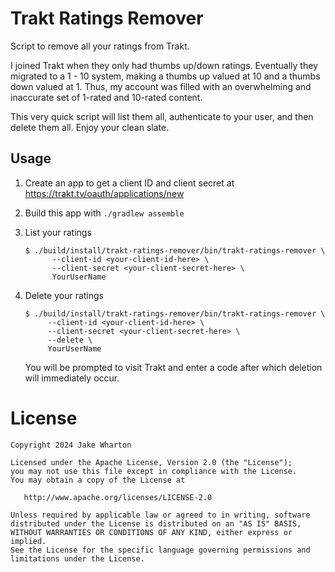 # Trakt Ratings Remover

Script to remove all your ratings from Trakt.

I joined Trakt when they only had thumbs up/down ratings. Eventually they migrated to a
1 - 10 system, making a thumbs up valued at 10 and a thumbs down valued at 1. Thus, my account
was filled with an overwhelming and inaccurate set of 1-rated and 10-rated content.

This very quick script will list them all, authenticate to your user, and then delete them all.
Enjoy your clean slate.


## Usage

1. Create an app to get a client ID and client secret at https://trakt.tv/oauth/applications/new
2. Build this app with `./gradlew assemble`
3. List your ratings

    ```
    $ ./build/install/trakt-ratings-remover/bin/trakt-ratings-remover \
          --client-id <your-client-id-here> \
          --client-secret <your-client-secret-here> \
          YourUserName
    ```

4. Delete your ratings

    ```
   $ ./build/install/trakt-ratings-remover/bin/trakt-ratings-remover \
         --client-id <your-client-id-here> \
         --client-secret <your-client-secret-here> \
         --delete \
         YourUserName
   ```

   You will be prompted to visit Trakt and enter a code after which deletion will immediately occur.



# License

    Copyright 2024 Jake Wharton

    Licensed under the Apache License, Version 2.0 (the "License");
    you may not use this file except in compliance with the License.
    You may obtain a copy of the License at

       http://www.apache.org/licenses/LICENSE-2.0

    Unless required by applicable law or agreed to in writing, software
    distributed under the License is distributed on an "AS IS" BASIS,
    WITHOUT WARRANTIES OR CONDITIONS OF ANY KIND, either express or implied.
    See the License for the specific language governing permissions and
    limitations under the License.
